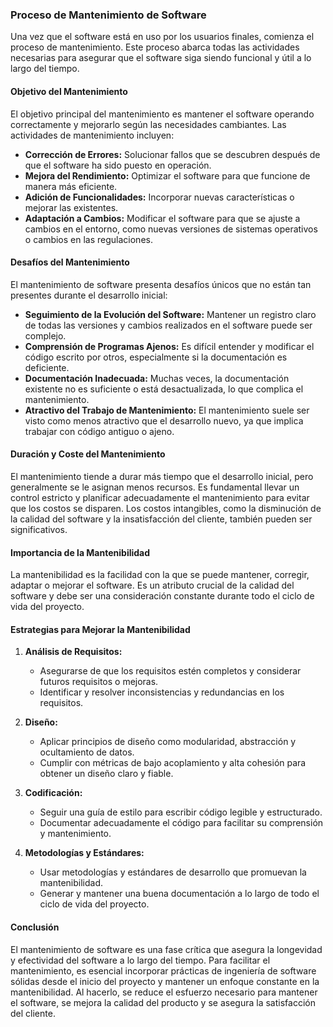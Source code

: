 ### Proceso de Mantenimiento de Software

Una vez que el software está en uso por los usuarios finales, comienza el proceso de mantenimiento. Este proceso abarca todas las actividades necesarias para asegurar que el software siga siendo funcional y útil a lo largo del tiempo. 

#### Objetivo del Mantenimiento

El objetivo principal del mantenimiento es mantener el software operando correctamente y mejorarlo según las necesidades cambiantes. Las actividades de mantenimiento incluyen:
- **Corrección de Errores:** Solucionar fallos que se descubren después de que el software ha sido puesto en operación.
- **Mejora del Rendimiento:** Optimizar el software para que funcione de manera más eficiente.
- **Adición de Funcionalidades:** Incorporar nuevas características o mejorar las existentes.
- **Adaptación a Cambios:** Modificar el software para que se ajuste a cambios en el entorno, como nuevas versiones de sistemas operativos o cambios en las regulaciones.

#### Desafíos del Mantenimiento

El mantenimiento de software presenta desafíos únicos que no están tan presentes durante el desarrollo inicial:
- **Seguimiento de la Evolución del Software:** Mantener un registro claro de todas las versiones y cambios realizados en el software puede ser complejo.
- **Comprensión de Programas Ajenos:** Es difícil entender y modificar el código escrito por otros, especialmente si la documentación es deficiente.
- **Documentación Inadecuada:** Muchas veces, la documentación existente no es suficiente o está desactualizada, lo que complica el mantenimiento.
- **Atractivo del Trabajo de Mantenimiento:** El mantenimiento suele ser visto como menos atractivo que el desarrollo nuevo, ya que implica trabajar con código antiguo o ajeno.

#### Duración y Coste del Mantenimiento

El mantenimiento tiende a durar más tiempo que el desarrollo inicial, pero generalmente se le asignan menos recursos. Es fundamental llevar un control estricto y planificar adecuadamente el mantenimiento para evitar que los costos se disparen. Los costos intangibles, como la disminución de la calidad del software y la insatisfacción del cliente, también pueden ser significativos.

#### Importancia de la Mantenibilidad

La mantenibilidad es la facilidad con la que se puede mantener, corregir, adaptar o mejorar el software. Es un atributo crucial de la calidad del software y debe ser una consideración constante durante todo el ciclo de vida del proyecto. 

#### Estrategias para Mejorar la Mantenibilidad

1. **Análisis de Requisitos:**
   - Asegurarse de que los requisitos estén completos y considerar futuros requisitos o mejoras.
   - Identificar y resolver inconsistencias y redundancias en los requisitos.

2. **Diseño:**
   - Aplicar principios de diseño como modularidad, abstracción y ocultamiento de datos.
   - Cumplir con métricas de bajo acoplamiento y alta cohesión para obtener un diseño claro y fiable.

3. **Codificación:**
   - Seguir una guía de estilo para escribir código legible y estructurado.
   - Documentar adecuadamente el código para facilitar su comprensión y mantenimiento.

4. **Metodologías y Estándares:**
   - Usar metodologías y estándares de desarrollo que promuevan la mantenibilidad.
   - Generar y mantener una buena documentación a lo largo de todo el ciclo de vida del proyecto.

#### Conclusión

El mantenimiento de software es una fase crítica que asegura la longevidad y efectividad del software a lo largo del tiempo. Para facilitar el mantenimiento, es esencial incorporar prácticas de ingeniería de software sólidas desde el inicio del proyecto y mantener un enfoque constante en la mantenibilidad. Al hacerlo, se reduce el esfuerzo necesario para mantener el software, se mejora la calidad del producto y se asegura la satisfacción del cliente.